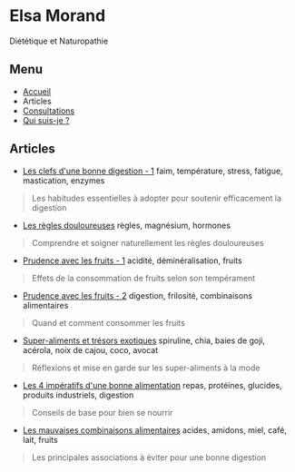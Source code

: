 # Elsa Morand

Diététique et Naturopathie

## Menu

- [Accueil](/)
- Articles
- [Consultations](/consultations)
- [Qui suis-je ?](/qui-suis-je)

## Articles

- [Les clefs d'une bonne digestion - 1](/article/les-clefs-d-une-bonne-digestion-1) faim, température, stress, fatigue, mastication, enzymes
> Les habitudes essentielles à adopter pour soutenir efficacement la digestion

- [Les règles douloureuses](/article/les-regles-douloureuses) règles, magnésium, hormones
> Comprendre et soigner naturellement les règles douloureuses

- [Prudence avec les fruits - 1](/article/prudence-avec-les-fruits-1) acidité, déminéralisation, fruits
> Effets de la consommation de fruits selon son tempérament

- [Prudence avec les fruits - 2](/article/prudence-avec-les-fruits-2) digestion, frilosité, combinaisons alimentaires
> Quand et comment consommer les fruits

- [Super-aliments et trésors exotiques](/article/super-aliments-et-tresors-exotiques) spiruline, chia, baies de goji, acérola, noix de cajou, coco, avocat
> Réflexions et mise en garde sur les super-aliments à la mode

- [Les 4 impératifs d'une bonne alimentation](/article/alimentation-les-4-imperatifs) repas, protéines, glucides, produits industriels, digestion
> Conseils de base pour bien se nourrir

- [Les mauvaises combinaisons alimentaires](/article/les-mauvaises-combinaisons-alimentaires) acides, amidons, miel, café, lait, fruits
> Les principales associations à éviter pour une bonne digestion

<script>
const elements = [...document.querySelectorAll('content ul li')]
elements[0].parentElement.style.padding = 0
for (const el of elements) {
  const [link] = el.getElementsByTagName('a')
  const [block] = el.getElementsByTagName('p')
  const [description] = el.getElementsByTagName('blockquote')
  const img = document.createElement('img')
  const div = document.createElement('div')
  const span = document.createElement('span')
  el.style.display = 'flex'
  el.style.flexDirection = 'row'
  el.style.background = '#f8fde2'
  el.style.margin = '12px 0'
  el.style.borderRadius = '4px'
  el.style.overflow = 'hidden'
  span.style.color = '#413e19'
  div.style.display = 'flex'
  div.style.flexDirection = 'column'
  div.style.alignContent = 'center'
  div.style.justifyContent = 'center'
  link.style.fontSize = '26px'
  img.style.width = `120px`
  img.style.height = `120px`
  img.style.marginRight = '12px'
  img.src = `${link.href.replace('/article/', '/image/article/')}-icon.jpg`

  while (description.firstChild) {
    span.appendChild(description.firstChild)
  }

  div.append(link, span)
  block.remove()
  description.remove()

  el.append(img, div)
}
</script>
